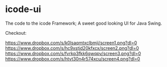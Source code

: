 icode-ui
========

The code to the icode Framework; A sweet good looking UI for Java Swing.

Checkout: 

https://www.dropbox.com/s/k0lsaqmtxclbmji/screen1.png?dl=0
https://www.dropbox.com/s/hc9xstjd20kfxcx/screen2.png?dl=0
https://www.dropbox.com/s/fvrkp3fkk6qwqpv/screen3.png?dl=0
https://www.dropbox.com/s/htvt30n4r574xcu/screen4.png?dl=0
